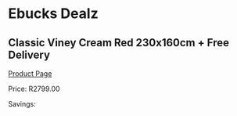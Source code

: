 
# Ebucks Dealz
## Classic Viney Cream Red 230x160cm + Free Delivery
[Product Page](https://www.ebucks.com/web/shop/productSelected.do?prodId=1210121821&catId=1209942745)

Price: R2799.00

Savings: 


	